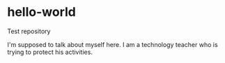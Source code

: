 # hello-world
Test repository

I'm supposed to talk about myself here. I am a technology teacher who is trying to protect his activities.
